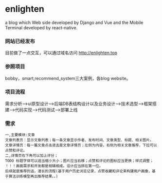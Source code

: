 # enlighten
a blog which Web side developed by Django and Vue and the Mobile Terminal developed by react-native.

### 网站已经发布
目前做了一点交互，可以通过域名访问 http://enlighten.top 


### 参照项目
bobby，smart,recommend_system三大案例，各blog website。

### 项目流程
需求分析-->ui原型设计-->后端DB表结构设计以及业务设计-->技术选型-->框架搭建-->代码实现-->代码测试-->部署上线

### 需求
```
一,主要模块:文章
文章列表页：显示文章列表；每一条文章显示作者、发布时间、文章类型、标题、相关图片。
文章详情页：每一篇文章点击进去是文章详情页；左侧为内容，右侧为相关文章推荐，下拉可以点赞和评论。
二,详情页右下角可以加上评分；
TODO 标题字体可以适当缩小大小；图片应当右移；点赞和评论的图标应当更换；样式调整；
！！！画面需求和开发都是相辅相成。设计应当排在第一位。
后续就是推荐的话，漫长的流程(基于用户历史浏览记录，点赞收藏和评论来构建用户画像，基于算法训练模型再出推荐结果。。)
```